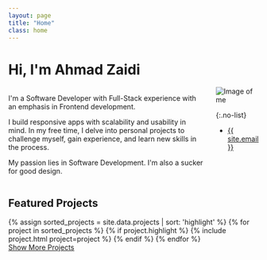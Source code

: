 ```yaml
---
layout: page
title: "Home"
class: home
---
```


# Hi, I'm Ahmad Zaidi
<div class="columns" markdown="1">
<div class="intro" markdown="1">

I'm a Software Developer with Full-Stack experience with an emphasis in Frontend development.

I build responsive apps with scalability and usability in mind.
In my free time, I delve into personal projects to challenge myself, gain experience, and learn new skills in the process.

My passion lies in Software Development. I'm also a sucker for good design.
</div>

<div class="me" markdown="1">
<img src="{{ '/images/ahmad.jpeg' | absolute_url }}" alt="Image of me">

{:.no-list}
* <a href="mailto:{{ site.email }}">{{ site.email }}</a>
</div>
</div>

## <i class="fas fa-star"></i> Featured Projects
<div class="featured-projects">
  {% assign sorted_projects = site.data.projects | sort: 'highlight' %}
  {% for project in sorted_projects %}
    {% if project.highlight %}
      {% include project.html project=project %}
    {% endif %}
  {% endfor %}
</div>
<a href="{{ "/projects/" | relative_url }}" class="button">
  <i class="fas fa-chevron-circle-right"></i>
  Show More Projects
</a>

